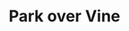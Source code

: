---
pid: ws160
title: Park over Vine
location_transcription: Vine St. Express Way
coordinates: "[-75.164991627668, 39.958207994438]"
zipcode: '19106'
gen_neighborhood: Center City
neighborhood: Society Hill,Old City
outside_phl: 
age: '26'
age_range: 20-29
instagram: 
image_file_name: ws_160.jpg
proposal_transcription: 
topic: Neighborhoods
topic_summary: '0'
type: Park
keywords_other: development, vine st
credit: Marc
image_labels: 
twitter: 
facebook: 
permalink: "/monuments/ws160/"
layout: item-page
---